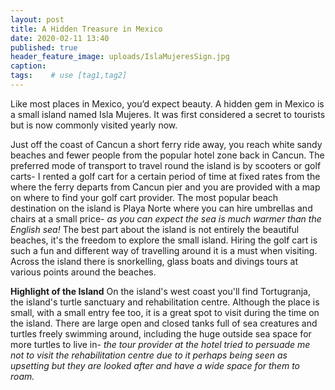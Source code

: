 ```yaml
---
layout: post
title: A Hidden Treasure in Mexico
date: 2020-02-11 13:40
published: true
header_feature_image: uploads/IslaMujeresSign.jpg
caption:
tags:    # use [tag1,tag2]
---
```


Like most places in Mexico, you’d expect beauty. A hidden gem in Mexico is a small island named Isla Mujeres. It was first considered a secret to tourists but is now commonly visited yearly now.

Just off the coast of Cancun a short ferry ride away, you reach white sandy beaches and fewer people from the popular hotel zone back in Cancun. The preferred mode of transport to travel round the island is by scooters or golf carts- I rented a golf cart for a certain period of time at fixed rates from the where the ferry departs from Cancun pier and you are provided with a map on where to find your golf cart provider. The most popular beach destination on the island is Playa Norte where you can hire umbrellas and chairs at a small price- _as you can expect the sea is much warmer than the English sea!_ The best part about the island is not entirely the beautiful beaches, it's the freedom to explore the small island. Hiring the golf cart is such a fun and different way of travelling around it is a must when visiting. Across the island there is snorkelling, glass boats and divings tours at various points around the beaches.

**Highlight of the Island**
On the island's west coast you'll find Tortugranja, the island's turtle sanctuary and rehabilitation centre. Although the place is small, with a small entry fee too, it is a great spot to visit during the time on the island. There are large open and closed tanks full of sea creatures and turtles freely swimming around, including the huge outside sea space for more turtles to live in- _the tour provider at the hotel tried to persuade me not to visit the rehabilitation centre due to it perhaps being seen as upsetting but they are looked after and have a wide space for them to roam._
